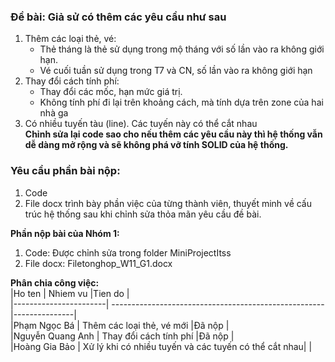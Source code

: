 ### Đề bài: Giả sử có thêm các yêu cầu như sau
1. Thêm các loại thẻ, vé:
	*	Thẻ tháng là thẻ sử dụng trong mộ tháng với số lần vào ra không giới hạn.
	*	Vé cuối tuần sử dụng trong T7 và CN, số lần vào ra không giới hạn
2. Thay đổi cách tính phí:
	*	Thay đổi các mốc, hạn mức giá trị.
	*	Không tính phí đi lại trên khoảng cách, mà tính dựa trên zone của hai nhà ga
3. Có nhiều tuyến tàu (line). Các tuyến này có thể cắt nhau  
**Chỉnh sửa lại code sao cho nếu thêm các yêu cầu này thì hệ thống vẫn dễ dàng mở rộng và sẽ không phá vỡ tính SOLID của hệ thống.**
### Yêu cầu phần bài nộp:
1. Code
2. File docx trình bày phần việc của từng thành viên, thuyết minh về cấu trúc hệ thống sau khi chỉnh sửa thỏa mãn yêu cầu đề bài.

**Phần nộp bài của Nhóm 1:**  
1. Code: Được chỉnh sửa trong folder MiniProjectItss  
2. File docx: Filetonghop_W11_G1.docx  

**Phân chia công việc:**  
|Ho ten        		| Nhiem vu           					|Tien do	|  
|-----------------------| ----------------------------------------------------- |---------------|  
|Phạm Ngọc Bá		| Thêm các loại thẻ, vé mới 				|Đã nộp	|  
|Nguyễn Quang Anh	| Thay đổi cách tính phí  				|Đã nộp	|  
|Hoàng Gia Bảo		| Xử lý khi có nhiều tuyến và các tuyến có thể cắt nhau|		|  
